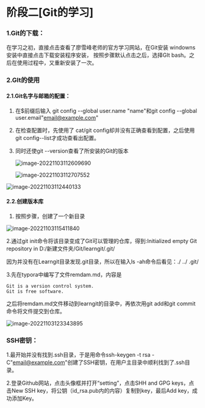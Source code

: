 # 阶段二[Git的学习]

### 1.Git的下载：

在学习之初，直接点击查看了廖雪峰老师的官方学习网站，在Git安装 windowns安装中直接点击下载安装程序安装， 按照步骤默认点击之后，选择GIt bash。之后在使用过程中，又重新安装了一次。

### 2.GIt的使用

#### 2.1.Git名字与邮箱的配置：

1. 在$前缀后输入 git config --global user.name  "name"和git config --global user.email"email@example.com"

2. 在检查配置时，先使用了 cat/git config却并没有正确查看到配置，之后使用git config--list才成功查看出配置。

3. 同时还使git --version查看了所安装的Git的版本

   ![image-20221103112609690](C:\Users\wcjR7000\AppData\Roaming\Typora\typora-user-images\image-20221103112609690.png)

   ![image-20221103112707552](C:\Users\wcjR7000\AppData\Roaming\Typora\typora-user-images\image-20221103112707552.png)

![image-20221103112440133](C:\Users\wcjR7000\AppData\Roaming\Typora\typora-user-images\image-20221103112440133.png)

#### 2.2.创建版本库

1. 按照步骤，创建了一个新目录

![image-20221103115411840](C:\Users\wcjR7000\AppData\Roaming\Typora\typora-user-images\image-20221103115411840.png)

 2.通过git init命令将该目录变成了Git可以管理的仓库，得到:Initialized empty Git repository in D:/新建文件夹/Git/learngit/.git/

因为并没有在Learngit目录发现.git目录，所以在输入ls  -ah命令后看见：./  ../  .git/

3.先在typora中编写了文件remdam.md，内容是

```
Git is a version control system.
Git is free software.
```

之后将remdam.md文件移动到learngit的目录中，再依次用git add和git commit命令将文件提交到仓库。

![image-20221103123343895](C:\Users\wcjR7000\AppData\Roaming\Typora\typora-user-images\image-20221103123343895.png)

### SSH密钥：

1.最开始并没有找到.ssh目录，于是用命令ssh-keygen -t rsa -C"email@example.com"创建了SSH密钥，在用户主目录中顺利找到了.ssh目录。

2.登录Github网站，点击头像框并打开“setting”，点击SHH and GPG keys，点击New SSH key，将公钥（id_rsa.pub内的内容）复制到key，最后Add key，成功添加Key。



